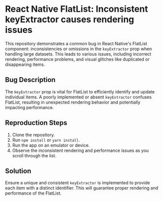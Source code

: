 # React Native FlatList: Inconsistent keyExtractor causes rendering issues

This repository demonstrates a common bug in React Native's FlatList component: inconsistencies or omissions in the `keyExtractor` prop when handling large datasets. This leads to various issues, including incorrect rendering, performance problems, and visual glitches like duplicated or disappearing items.

## Bug Description
The `keyExtractor` prop is vital for FlatList to efficiently identify and update individual items.  A poorly implemented or absent `keyExtractor` confuses FlatList, resulting in unexpected rendering behavior and potentially impacting performance.

## Reproduction Steps
1. Clone the repository.
2. Run `npm install` or `yarn install`.
3. Run the app on an emulator or device.
4. Observe the inconsistent rendering and performance issues as you scroll through the list.

## Solution
Ensure a unique and consistent `keyExtractor` is implemented to provide each item with a distinct identifier. This will guarantee proper rendering and performance of the FlatList.